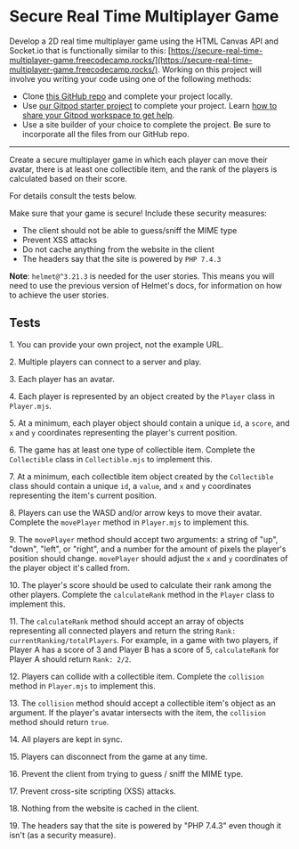 Secure Real Time Multiplayer Game
=================================

Develop a 2D real time multiplayer game using the HTML Canvas API and Socket.io that is functionally similar to this: [https://secure-real-time-multiplayer-game.freecodecamp.rocks/](https://secure-real-time-multiplayer-game.freecodecamp.rocks/). Working on this project will involve you writing your code using one of the following methods:

*   Clone [this GitHub repo](https://github.com/freeCodeCamp/boilerplate-project-secure-real-time-multiplayer-game/) and complete your project locally.
*   Use [our Gitpod starter project](https://gitpod.io/?autostart=true#https://github.com/freeCodeCamp/boilerplate-project-secure-real-time-multiplayer-game/) to complete your project. Learn [how to share your Gitpod workspace to get help](https://forum.freecodecamp.org/t/how-to-use-gitpod-in-the-curriculum/668669#how-can-i-share-my-workspace-to-get-help-8).
*   Use a site builder of your choice to complete the project. Be sure to incorporate all the files from our GitHub repo.

* * *

Create a secure multiplayer game in which each player can move their avatar, there is at least one collectible item, and the rank of the players is calculated based on their score.

For details consult the tests below.

Make sure that your game is secure! Include these security measures:

*   The client should not be able to guess/sniff the MIME type
*   Prevent XSS attacks
*   Do not cache anything from the website in the client
*   The headers say that the site is powered by `PHP 7.4.3`

**Note**: `helmet@^3.21.3` is needed for the user stories. This means you will need to use the previous version of Helmet's docs, for information on how to achieve the user stories.

Tests
-----

1\. You can provide your own project, not the example URL.
    
2\. Multiple players can connect to a server and play.

3\. Each player has an avatar.

4\. Each player is represented by an object created by the `Player` class in `Player.mjs`.

5\. At a minimum, each player object should contain a unique `id`, a `score`, and `x` and `y` coordinates representing the player's current position.

6\. The game has at least one type of collectible item. Complete the `Collectible` class in `Collectible.mjs` to implement this.

7\. At a minimum, each collectible item object created by the `Collectible` class should contain a unique `id`, a `value`, and `x` and `y` coordinates representing the item's current position.

8\. Players can use the WASD and/or arrow keys to move their avatar. Complete the `movePlayer` method in `Player.mjs` to implement this.

9\. The `movePlayer` method should accept two arguments: a string of "up", "down", "left", or "right", and a number for the amount of pixels the player's position should change. `movePlayer` should adjust the `x` and `y` coordinates of the player object it's called from.

10\. The player's score should be used to calculate their rank among the other players. Complete the `calculateRank` method in the `Player` class to implement this.

11\. The `calculateRank` method should accept an array of objects representing all connected players and return the string `Rank: currentRanking/totalPlayers`. For example, in a game with two players, if Player A has a score of 3 and Player B has a score of 5, `calculateRank` for Player A should return `Rank: 2/2`.
    
12\. Players can collide with a collectible item. Complete the `collision` method in `Player.mjs` to implement this.

13\. The `collision` method should accept a collectible item's object as an argument. If the player's avatar intersects with the item, the `collision` method should return `true`.

14\. All players are kept in sync.

15\. Players can disconnect from the game at any time.

16\. Prevent the client from trying to guess / sniff the MIME type.

17\. Prevent cross-site scripting (XSS) attacks.

18\. Nothing from the website is cached in the client.
    
19\. The headers say that the site is powered by "PHP 7.4.3" even though it isn't (as a security measure).